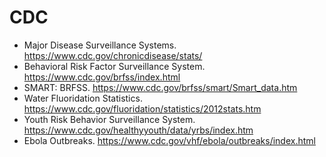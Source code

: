 # CDC
* Major Disease Surveillance Systems. https://www.cdc.gov/chronicdisease/stats/
* Behavioral Risk Factor Surveillance System. https://www.cdc.gov/brfss/index.html
* SMART: BRFSS. https://www.cdc.gov/brfss/smart/Smart_data.htm
* Water Fluoridation Statistics. https://www.cdc.gov/fluoridation/statistics/2012stats.htm
* Youth Risk Behavior Surveillance System. https://www.cdc.gov/healthyyouth/data/yrbs/index.htm
* Ebola Outbreaks. https://www.cdc.gov/vhf/ebola/outbreaks/index.html
